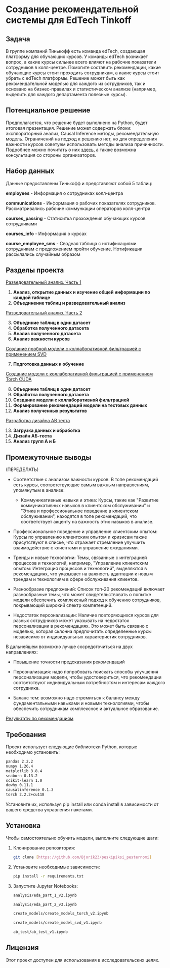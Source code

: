 # Создание рекомендательной системы для EdTech Tinkoff

## Задача
В группе компаний Тинькофф есть команда edTech, создающая платформу для обучающих курсов.
У команды edTech возникает вопрос, а какие курсы сильнее всего влияют на рабочие показатели сотрудников в колл-центре. 
Помогите составить рекомендации, какие обучающие курсы стоит проходить сотрудникам, а какие курсы стоит убрать с edTech платформы.
Решение может быть как рекомендательной моделью для каждого из сотрудников, так и основано на бизнес-правилах и статистическом анализе (например, выделить для каждого департамента полезные курсы).

## Потенциальное решение
Предполагается, что решение будет выполнено на Python, будет итоговая презентация. Решение может содержать блоки: эксплораторный анализ, Causal Inference методы, рекомендательную модель.
Ограничений на подход к решению нет, но для определения важности курсов советуем использовать методы анализа причинности. Подробнее можно почитать о них [здесь,](https://koch-kir.medium.com/causal-inference-from-observational-data-%D0%B8%D0%BB%D0%B8-%D0%BA%D0%B0%D0%BA-%D0%BF%D1%80%D0%BE%D0%B2%D0%B5%D1%81%D1%82%D0%B8-%D0%B0-%D0%B2-%D1%82%D0%B5%D1%81%D1%82-%D0%B1%D0%B5%D0%B7-%D0%B0-%D0%B2-%D1%82%D0%B5%D1%81%D1%82%D0%B0-afb84f2579f2) а также возможна консультация со стороны организаторов.


## Набор данных
Данные предоставлены Тинькофф и представляют собой 5 таблиц:

**employees** - Информация о сотрудниках колл-центра

**communications** - Информация о рабочих показателях сотрудников. Рассматривались рабочие коммункации операторов колл-центра

**courses_passing** - Статиситка прохождения обучающих курсов сотрудниками

**courses_info** - Информация о курсах

**course_employee_sms** - Сводная таблица с нотификациями сотрудникам с предложением пройти обучение. Нотификации рассылались случайным образом

## Разделы проекта

[Разведовательный анализ. Часть 1](https://github.com/Bjorik23/peskipiksi_pesternomi/blob/main/mipt_hakaton_2024_tinkoff/analysis/eda_part_1_v2.ipynb)
1. **Анализ, открытие данных и изучение общей информации по каждой таблице**
2. **Объединение таблиц и разведовательный анализ**

[Разведовательный анализ. Часть 2](https://github.com/Bjorik23/peskipiksi_pesternomi/blob/main/mipt_hakaton_2024_tinkoff/analysis/eda_part_2_v3.ipynb)

3. **Объединие таблиц в один датасет**
4. **Обработка полученного датасета**
5. **Анализ полученного датасета**
6. **Анализ важности курсов**

[Создание пробной модели с коллаборативной фильтрацией с применением SVD](https://github.com/Bjorik23/peskipiksi_pesternomi/blob/main/mipt_hakaton_2024_tinkoff/create_models/create_model_svd_v1.ipynb)

7. **Подготовка данных и обучение**

[Создание модели с коллаборативной фильтрацией с применением Torch CUDA](https://github.com/Bjorik23/peskipiksi_pesternomi/blob/main/mipt_hakaton_2024_tinkoff/create_models/create_models_torch_v2.ipynb)

8. **Объединие таблиц в один датасет**
9. **Обработка полученного датасета**
10. **Создание модели с коллаборативной фильтрацией**
11. **Формирование рекомендаций модели на тестовых данных**
12. **Анализ полученных результатов**

[Разработка дизайна AB теста](https://github.com/Bjorik23/peskipiksi_pesternomi/blob/main/mipt_hakaton_2024_tinkoff/create_models/create_models_torch_v2.ipynb)

13. **Загрузка данных и обработка**
14. **Дизайн АБ-теста**
15. **Анализ групп А и Б**

## Промежуточные выводы

(ПЕРЕДЕЛАТЬ)
- Соответствие с анализом важности курсов: В топе рекомендаций есть курсы, соответствующие самым важным направлениям, упомянутым в анализе: 
    - Коммуникативные навыки и этика: Курсы, такие как "Развитие коммуникативных навыков в клиентском обслуживании" и "Этика и профессиональное поведение в клиентском обслуживании", находятся в топе рекомендаций, что соответствует акценту на важность этих навыков в анализе.

- Профессиональное поведение и управление клиентским опытом: Курсы по управлению клиентским опытом и кризисам также присутствуют в списке, что отражает стремление улучшить взаимодействие с клиентами и управление ожиданиями.

- Тренды и новые технологии: Темы, связанные с интеграцией процессов и технологий, например, "Управление клиентским опытом: Интеграция процессов и технологий", выделяются в рекомендациях, что указывает на важность адаптации к новым трендам и технологиям в сфере обслуживания клиентов.

- Разнообразие предложений: Список топ-20 рекомендаций включает разнообразные темы, что может свидетельствовать о попытке модели обеспечить комплексный подход к обучению сотрудников, покрывающий широкий спектр компетенций.

- Недостаток персонализации: Наличие повторяющихся курсов для разных сотрудников может указывать на недостаток персонализации в рекомендациях. Это может быть связано с моделью, которая склонна предпочитать определенные курсы независимо от индивидуальных характеристик сотрудников.

В дальнейшем возможно лучше сосредоточиться на двух направлениях:
- Повышение точности предсказания рекомендаций

- Персонализация: надо попробовать поискать способы улучшения персонализации модели, чтобы удостовериться, что рекомендации соответствуют индивидуальным потребностям и интересам каждого сотрудника.

- Баланс тем: возможно надо стремиться к балансу между фундаментальными навыками и новыми технологиями, чтобы обеспечить сотрудникам комплексное и актуальное образование.

[Результаты по рекомендациям](https://github.com/Bjorik23/peskipiksi_pesternomi/blob/main/mipt_hakaton_2024_tinkoff/data/recomendations/top_recomendations.csv)

## Требования

Проект использует следующие библиотеки Python, которые необходимо установить:

```bash
pandas 2.2.2
numpy 1.26.4
matplotlib 3.8.4
seaborn 0.13.2
scikit-learn 1.0
dowhy 0.11.1
causalinference 0.1.3
torch 2.2.2+cu118
```

Установите их, используя pip install или conda install в зависимости от вашего средства управления пакетами.

## Установка

Чтобы самостоятельно обучить модели, выполните следующие шаги:

1. Клонирование репозитория:
   ```bash
   git clone [https://github.com/Bjorik23/peskipiksi_pesternomi]
   ```
2. Установите необходимые зависимости:
   ```bash
   pip install -r requirements.txt
   ```
3. Запустите Jupyter Notebooks:
    ```bash
   analysis/eda_part_1_v2.ipynb
   ```
   ```bash
   analysis/eda_part_2_v3.ipynb
   ```
    ```bash
   create_models/create_models_torch_v2.ipynb
   ```
   ```bash
   create_models/create_model_svd_v1.ipynb
   ```
   ```bash
   ab_test/ab_test_v1.ipynb
   ```

## Лицензия

Этот проект доступен для использования в исследовательских целях.
